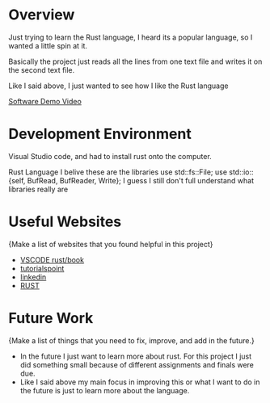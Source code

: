 # Overview

Just trying to learn the Rust language, I heard its a popular language, so I wanted a little spin at it.

Basically the project just reads all the lines from one text file and writes it on the second text file.

Like I said above, I just wanted to see how I like the Rust language

[Software Demo Video](https://youtu.be/MJOKhzZYC9M)

# Development Environment

Visual Studio code, and had to install rust onto the computer.

Rust Language
I belive these are the libraries use 
std::fs::File;
use std::io::{self, BufRead, BufReader, Write};
I guess I still don't full understand what libraries really are

# Useful Websites

{Make a list of websites that you found helpful in this project}

- [VSCODE rust/book](https://doc.rust-lang.org/book/title-page.html)
- [tutorialspoint]([http://url.link.goes.here](https://www.tutorialspoint.com/rust/rust_file_input_output.htm))
- [linkedin](https://www.linkedin.com/pulse/error-handling-rust-amit-nadiger/)
- [RUST](https://www.rust-lang.org/)


# Future Work

{Make a list of things that you need to fix, improve, and add in the future.}

- In the future I just want to learn more about rust. For this project I just did something small because of different assignments and finals were due.
- Like I said above my main focus in improving this or what I want to do in the future is just to learn more about the language.
